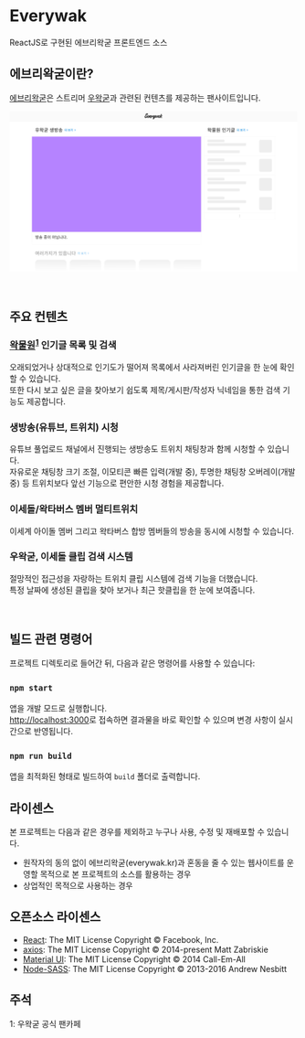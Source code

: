 # Everywak

ReactJS로 구현된 에브리왁굳 프론트엔드 소스

## 에브리왁굳이란?

[에브리왁굳](https://everywak.kr/)은 스트리머 [우왁굳](https://twitch.tv/woowakgood)과 관련된 컨텐츠를 제공하는 팬사이트입니다. 

![메인 스크린샷](./screenshots/everywak_main.png)

<br />

## 주요 컨텐츠

### [왁물원](https://cafe.naver.com/steamindiegame)<sup>[1](#footnote_1)</sup> 인기글 목록 및 검색 

오래되었거나 상대적으로 인기도가 떨어져 목록에서 사라져버린 인기글을 한 눈에 확인할 수 있습니다.\
또한 다시 보고 싶은 글을 찾아보기 쉽도록 제목/게시판/작성자 닉네임을 통한 검색 기능도 제공합니다. 

### 생방송(유튜브, 트위치) 시청 

유튜브 풀업로드 채널에서 진행되는 생방송도 트위치 채팅창과 함께 시청할 수 있습니다.\
자유로운 채팅창 크기 조절, 이모티콘 빠른 입력(개발 중), 투명한 채팅창 오버레이(개발 중) 등 트위치보다 앞선 기능으로 편안한 시청 경험을 제공합니다.

### 이세돌/왁타버스 멤버 멀티트위치

이세계 아이돌 멤버 그리고 왁타버스 합방 멤버들의 방송을 동시에 시청할 수 있습니다.

### 우왁굳, 이세돌 클립 검색 시스템

절망적인 접근성을 자랑하는 트위치 클립 시스템에 검색 기능을 더했습니다.\
특정 날짜에 생성된 클립을 찾아 보거나 최근 핫클립을 한 눈에 보여줍니다.

 <br>

## 빌드 관련 명령어 

프로젝트 디렉토리로 들어간 뒤, 다음과 같은 명령어를 사용할 수 있습니다:

### `npm start`

앱을 개발 모드로 실행합니다.\
[http://localhost:3000](http://localhost:3000)로 접속하면 결과물을 바로 확인할 수 있으며 변경 사항이 실시간으로 반영됩니다.

### `npm run build`

앱을 최적화된 형태로 빌드하여 `build` 폴더로 출력합니다.

## 라이센스

본 프로젝트는 다음과 같은 경우를 제외하고 누구나 사용, 수정 및 재배포할 수 있습니다.

- 원작자의 동의 없이 에브리왁굳(everywak.kr)과 혼동을 줄 수 있는 웹사이트를 운영할 목적으로 본 프로젝트의 소스를 활용하는 경우 
- 상업적인 목적으로 사용하는 경우 

## 오픈소스 라이센스

- [React](https://github.com/facebook/react): The MIT License Copyright © Facebook, Inc.
- [axios](https://github.com/axios/axios): The MIT License Copyright © 2014-present Matt Zabriskie
- [Material UI](https://github.com/mui-org/material-ui): The MIT License Copyright © 2014 Call-Em-All
- [Node-SASS](https://github.com/sass/node-sass): The MIT License Copyright © 2013-2016 Andrew Nesbitt

## 주석

<a name="footnote_1">1</a>: 우왁굳 공식 팬카페
